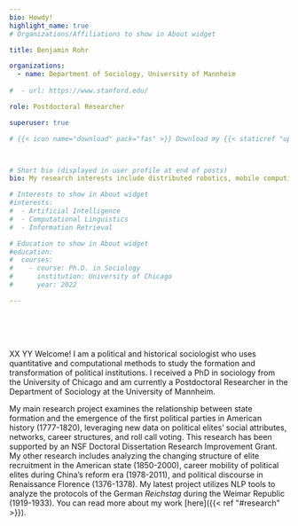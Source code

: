 ```yaml
---
bio: Howdy!
highlight_name: true
# Organizations/Affiliations to show in About widget

title: Benjamin Rohr

organizations:
  - name: Department of Sociology, University of Mannheim
  
#  - url: https://www.stanford.edu/

role: Postdoctoral Researcher

superuser: true

# {{< icon name="download" pack="fas" >}} Download my {{< staticref "uploads/demo_resume.pdf" "newtab" >}}resumé{{< /staticref >}}.



# Short bio (displayed in user profile at end of posts)
bio: My research interests include distributed robotics, mobile computing and programmable matter.

# Interests to show in About widget
#interests:
#  - Artificial Intelligence
#  - Computational Linguistics
#  - Information Retrieval

# Education to show in About widget
#education:
#  courses:
#    - course: Ph.D. in Sociology 
#      institution: University of Chicago
#      year: 2022

---
```


<br/>
<br/>
<br/>

XX YY Welcome! I am a political and historical sociologist who uses quantitative and computational methods to study the formation and transformation of political institutions. I received a PhD in sociology from the University of Chicago and am currently a Postdoctoral Researcher in the Department of Sociology at the University of Mannheim. 

My main research project examines the relationship between state formation and the emergence of the first political parties in American history (1777-1820), leveraging new data on political elites’ social attributes, networks, career structures, and roll call voting. This research has been supported by an NSF Doctoral Dissertation Research Improvement Grant. My other research includes analyzing the changing structure of elite recruitment in the American state (1850-2000), career mobility of political elites during China’s reform era (1978-2011), and political discourse in Renaissance Florence (1376-1378). My latest project utilizes NLP tools to analyze the protocols of the German *Reichstag* during the Weimar Republic (1919-1933). You can read more about my work [here]({{< ref "#research" >}}).
